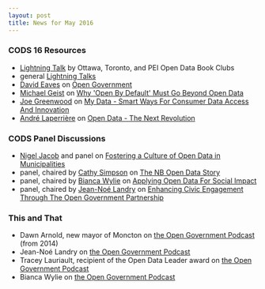 ```yaml
---
layout: post
title: News for May 2016
---
```


### CODS 16 Resources

* [Lightning Talk](https://youtu.be/5DiBSloGRl0?t=3h15m37s) by Ottawa, Toronto, and PEI Open Data Book Clubs 
* general [Lightning Talks](https://youtu.be/5DiBSloGRl0?t=2h2427s)
* [David Eaves](https://twitter.com/daeaves) on [Open Government](https://youtu.be/5DiBSloGRl0?t=2m42s)
* [Michael Geist](https://twitter.com/mgeist) on [Why 'Open By Default' Must Go Beyond Open Data](https://youtu.be/5DiBSloGRl0?t=4h12m10s)
* [Joe Greenwood](https://www.marsdd.com/bio/joe-greenwood/) on [My Data - Smart Ways For Consumer Data Access And Innovation](https://youtu.be/5DiBSloGRl0?t=1h59m50s)
* [André Laperrière](https://www.linkedin.com/in/alaperriere) on [Open Data - The Next Revolution](https://youtu.be/5DiBSloGRl0?t=4h50m3s)

### CODS Panel Discussions

* [Nigel Jacob](https://twitter.com/nsjacob) and panel on [Fostering a Culture of Open Data in Municipalities](https://youtu.be/5DiBSloGRl0?t=36m54s)
* panel, chaired by [Cathy Simpson](https://twitter.com/cds40) on [The NB Open Data Story](https://youtu.be/5DiBSloGRl0?t=3h43m4s)
* panel, chaired by [Bianca Wylie](https://twitter.com/biancawylie) on [Applying Open Data For Social Impact](https://youtu.be/5DiBSloGRl0?t=5h24m47s)
* panel, chaired by [Jean-Noé Landry](https://www.linkedin.com/in/jeannoelandry) on [Enhancing Civic Engagement Through The Open Government Partnership](https://youtu.be/5DiBSloGRl0?t=6h26m) 
 
### This and That

* Dawn Arnold, new mayor of Moncton on [the Open Government Podcast](https://soundcloud.com/richard-pietro/dawn-arnold-big-thorny-complex) (from 2014)
* Jean-Noé Landry on [the Open Government Podcast](https://soundcloud.com/richard-pietro/ogtpod-jean-no-landry-hacking) 
* Tracey Lauriault, recipient of the Open Data Leader award on [the Open Government Podcast](https://soundcloud.com/richard-pietro/ogtpod-tracey-lauriault)
* Bianca Wylie on [the Open Government Podcast](https://soundcloud.com/richard-pietro/harming-ourselves-bianca-wylie)

